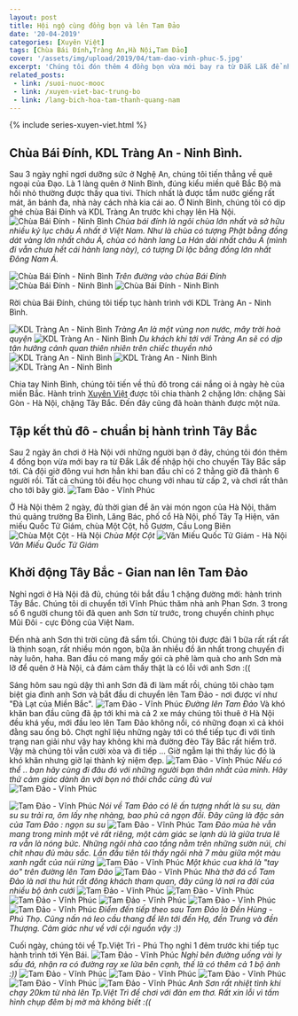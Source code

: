 ```yaml
---
layout: post
title: Hội ngộ cùng đồng bọn và lên Tam Đảo
date: '20-04-2019'
categories: [Xuyên Việt]
tags: [Chùa Bái Đính,Tràng An,Hà Nội,Tam Đảo]
cover: '/assets/img/upload/2019/04/tam-dao-vinh-phuc-5.jpg'
excerpt: 'Chúng tôi đón thêm 4 đồng bọn vừa mới bay ra từ Đắk Lắk để nhập hội cho chuyến Tây Bắc sắp tới. Cả đội giờ đông vui hơn hẳn khi ban đầu chỉ có 2 thằng giờ đã thành 6 người rồi'
related_posts:
 - link: /suoi-nuoc-mooc
 - link: /xuyen-viet-bac-trung-bo
 - link: /lang-bich-hoa-tam-thanh-quang-nam
---
```

{% include series-xuyen-viet.html %}

## Chùa Bái Đính, KDL Tràng An - Ninh Bình.
Sau 3 ngày nghỉ ngơi dưỡng sức ở Nghệ An, chúng tôi tiến thẳng về quê ngoại của Đạo. Là 1 làng quên ở Ninh Bình, đúng kiểu miền quê Bắc Bộ mà hồi nhỏ thường được thấy qua tivi. Thích nhất là được tắm nước giếng rất mát, ăn bánh đa, nhà này cách nhà kia cái ao.
Ở Ninh Bình, chúng tôi có dịp ghé chùa Bái Đính và KDL Tràng An trước khi chạy lên Hà Nội.
![Chùa Bái Đính - Ninh Bình](assets/img/upload/2019/04/chua-bai-dinh-6.jpg)
*Chùa bái đính là ngôi chùa lớn nhất và sở hữu nhiều kỷ lục châu Á nhất ở Việt Nam. Như là chùa có tượng Phật bằng đồng dát vàng lớn nhất châu Á, chùa có hành lang La Hán dài nhất châu Á (mình đi vẫn chưa hết cái hành lang này), có tượng Di lặc bằng đồng lớn nhất Đông Nam Á.*

![Chùa Bái Đính - Ninh Bình](assets/img/upload/2019/04/chua-bai-dinh.jpg)
*Trên đường vào chùa Bái Đính*
![Chùa Bái Đính - Ninh Bình](assets/img/upload/2019/04/chua-bai-dinh-5.jpg)
![Chùa Bái Đính - Ninh Bình](assets/img/upload/2019/04/chua-bai-dinh-3.jpg)

Rời chùa Bái Đính, chúng tôi tiếp tục hành trình với KDL Tràng An - Ninh Bình.

![KDL Tràng An - Ninh Bình](assets/img/upload/2019/04/kdl-trang-an-ninh-binh-2.jpg)
*Tràng An là một vùng non nước, mây trời hoà quyện*
![KDL Tràng An - Ninh Bình](assets/img/upload/2019/04/kdl-trang-an-ninh-binh-1.jpg)
*Du khách khi tới với Tràng An sẽ có dịp tận hưởng cảnh quan thiên nhiên trên chiếc thuyền nhỏ*
![KDL Tràng An - Ninh Bình](assets/img/upload/2019/04/kdl-trang-an-ninh-binh-6.jpg)
![KDL Tràng An - Ninh Bình](assets/img/upload/2019/04/kdl-trang-an-ninh-binh-3.jpg)
![KDL Tràng An - Ninh Bình](assets/img/upload/2019/04/kdl-trang-an-ninh-binh-4.jpg)

Chia tay Ninh Bình, chúng tôi tiến về thủ đô trong cái nắng oi ả ngày hè của miền Bắc. 
Hành trình [Xuyên Việt](/xuyen-viet) được tôi chia thành 2 chặng lớn: chặng Sài Gòn - Hà Nội, chặng Tây Bắc. Đến đây cũng đã hoàn thành được một nửa.

## Tập kết thủ đô - chuẩn bị hành trình Tây Bắc
Sau 2 ngày ăn chơi ở Hà Nội với những người bạn ở đây, chúng tôi đón thêm 4 đồng bọn vừa mới bay ra từ Đắk Lắk để nhập hội cho chuyến Tây Bắc sắp tới. Cả đội giờ đông vui hơn hẳn khi ban đầu chỉ có 2 thằng giờ đã thành 6 người rồi. Tất cả chúng tôi đều học chung với nhau từ cấp 2, và chơi rất thân cho tới bây giờ.
![Tam Đảo - Vĩnh Phúc](assets/img/upload/2019/04/tam-dao-vinh-phuc-5.jpg)

Ở Hà Nội thêm 2 ngày, đủ thời gian để ăn vài món ngon của Hà Nội, thăm thú quảng trường Ba Đình, Lăng Bác, phố cổ Hà Nội, phố Tây Tạ Hiện, văn miếu Quốc Tử Giám, chùa Một Cột, hồ Gươm, Cầu Long Biên
![Chùa Một Cột - Hà Nội](assets/img/upload/2019/04/chua-mot-cot-ha-noi.jpg)
*Chùa Một Cột*
![Văn Miếu Quốc Tử Giám - Hà Nội](assets/img/upload/2019/04/van-mieu-quoc-tu-giam-ha-noi.jpg)
*Văn Miếu Quốc Tử Giám*



## Khởi động Tây Bắc - Gian nan lên Tam Đảo
Nghỉ ngơi ở Hà Nội đã đủ, chúng tôi bắt đầu 1 chặng đường mới: hành trình Tây Bắc.
Chúng tôi di chuyển tới Vĩnh Phúc thăm nhà anh Phan Sơn. 3 trong số 6 người chung tôi đã quen anh Sơn từ trước, trong chuyến chinh phục Mũi Đôi - cực Đông của Việt Nam. 

Đến nhà anh Sơn thì trời cũng đã sẩm tối. Chúng tôi được đãi 1 bữa rất rất rất là thịnh soạn, rất nhiều món ngon, bữa ăn nhiều đồ ăn nhất trong chuyến đi này luôn, haha. Ban đầu có mang mấy gói cà phê làm quà cho anh Sơn mà lỡ để quên ở Hà Nội, cả đám cảm thấy thật là có lỗi với anh Sơn :((
<!-- Ảnh ở cầu gì đó gần nhà anh Sơn -->
Sáng hôm sau ngủ dậy thì anh Sơn đã đi làm mất rồi, chúng tôi chào tạm biệt gia đình anh Sơn và bắt đầu di chuyển lên Tam Đảo - nơi được ví như "Đà Lạt của Miền Bắc".
![Tam Đảo - Vĩnh Phúc](assets/img/upload/2019/04/tam-dao-vinh-phuc-12.jpg)
*Đường lên Tam Đảo*
Và khó khăn ban đầu cũng đã ập tới khi mà cả 2 xe máy chúng tôi thuê ở Hà Nội đều khá yếu, mới đầu leo lên Tam Đảo không nổi, có những đoạn xì cả khói đằng sau ống bô. Chợt nghĩ liệu những ngày tới có thể tiếp tục đi với tình trạng nan giải như vậy hay không khi mà đường đèo Tây Bắc rất hiểm trở. Vậy mà chúng tôi vẫn cười xòa và đi tiếp ... Giờ ngẫm lại thì thấy lúc đó là khó khăn nhưng giờ lại thành kỷ niệm đẹp.
![Tam Đảo - Vĩnh Phúc](assets/img/upload/2019/04/tam-dao-vinh-phuc-17.jpg)
*Nếu có thể .. bạn hãy cùng đi đâu đó với những người bạn thân nhất của mình. Hãy thử cảm giác dành ăn với bọn nó thôi chắc cũng đủ vui*
![Tam Đảo - Vĩnh Phúc](assets/img/upload/2019/04/tam-dao-vinh-phuc-19.jpg)



![Tam Đảo - Vĩnh Phúc](assets/img/upload/2019/04/tam-dao-vinh-phuc-15.jpg)
*Nói về Tam Đảo có lẽ ấn tượng nhất là su su, dàn su su trải ra, ôm lấy nhẹ nhàng, bao phủ cả ngọn đồi. Đây cũng là đặc sản của Tam Đảo : ngọn su su*
![Tam Đảo - Vĩnh Phúc](assets/img/upload/2019/04/tam-dao-3.jpg)
*Tam Đảo mùa hè vẫn mang trong mình một vẻ rất riêng, một cảm giác se lạnh dù là giữa trưa lẽ ra vẫn là nóng bức. Những ngôi nhà cao tầng nằm trên những sườn núi, chi chít nhau đủ màu sắc. Lần đầu tiên tôi thấy ngôi nhà 7 màu giữa một màu xanh ngắt của núi rừng*
![Tam Đảo - Vĩnh Phúc](assets/img/upload/2019/04/tam-dao-vinh-phuc-1.jpg)
*Một khúc cua khá là "tay áo" trên đường lên Tam Đảo*
![Tam Đảo - Vĩnh Phúc](assets/img/upload/2019/04/tam-dao-vinh-phuc-3.jpg)
*Nhà thờ đá cổ Tam Đảo là nơi thu hút rất đông khách tham quan, đây cũng là nơi ra đời của nhiều bộ ảnh cưới*
![Tam Đảo - Vĩnh Phúc](assets/img/upload/2019/04/tam-dao-vinh-phuc-2.jpg)
![Tam Đảo - Vĩnh Phúc](assets/img/upload/2019/04/tam-dao-vinh-phuc-4.jpg)
![Tam Đảo - Vĩnh Phúc](assets/img/upload/2019/04/tam-dao-vinh-phuc-6.jpg)
![Tam Đảo - Vĩnh Phúc](assets/img/upload/2019/04/tam-dao-vinh-phuc-8.jpg)
![Tam Đảo - Vĩnh Phúc](assets/img/upload/2019/04/tam-dao-vinh-phuc-9.jpg)
![Tam Đảo - Vĩnh Phúc](assets/img/upload/2019/04/den-hung-phu-tho.jpg)
*Điểm đến tiếp theo sau Tam Đảo là Đền Hùng - Phú Thọ. Cũng nấn ná leo cầu thang để lên tới đền Hạ, đền Trung và đền Thượng. Cảm giác như về với cội nguồn vậy :))*

Cuối ngày, chúng tôi về Tp.Việt Trì - Phú Thọ nghỉ 1 đêm trước khi tiếp tục hành trình tới Yên Bái.
![Tam Đảo - Vĩnh Phúc](assets/img/upload/2019/04/phu-tho-2.jpg)
*Nghỉ bên đường uống vài ly sấu đá, nhận ra có đường ray xe lửa bên cạnh, thế là có thêm cả 1 bộ ảnh :))*
![Tam Đảo - Vĩnh Phúc](assets/img/upload/2019/04/duong-ray-1.jpg)
![Tam Đảo - Vĩnh Phúc](assets/img/upload/2019/04/duong-ray-2.jpg)
![Tam Đảo - Vĩnh Phúc](assets/img/upload/2019/04/duong-ray-3.jpg)
![Tam Đảo - Vĩnh Phúc](assets/img/upload/2019/04/phu-tho-8.jpg)
![Tam Đảo - Vĩnh Phúc](assets/img/upload/2019/04/anh-son-tp-viet-tri.jpg)
*Anh Sơn rất nhiệt tình khi chạy 20km từ nhà lên Tp.Việt Trì để chơi với đàn em thơ. Rất xin lỗi vì tấm hình chụp đêm bị mờ mà không biết :((*
